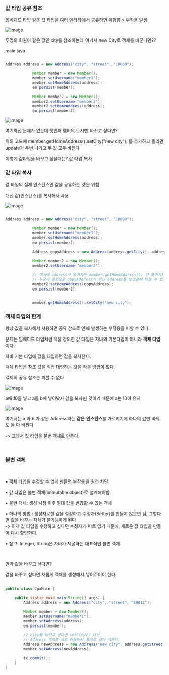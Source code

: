 ### 값 타입 공유 참조

임베디드 타입 같은 값 타입을 여러 엔티티에서 공유하면 위험함 > 부작용 발생

![image](https://user-images.githubusercontent.com/78454649/153377765-eab8d11d-ee73-4256-b4a5-5035887397ce.png)

두명의 회원이 같은 값인 city를 참조하는데 여기서 new City로 객체를 바꾼다면??

main.java
```java

Address address = new Address("city", "street", "10000");

            Member member = new Member();
            member.setUsername("member1");
            member.setHomeAddress(address);
            em.persist(member);

            Member member2 = new Member();
            member2.setUsername("member2");
            member2.setHomeAddress(address);
            em.persist(member2);

```

![image](https://user-images.githubusercontent.com/78454649/153378623-8e0c6fc3-739a-4365-8f84-988548241fea.png)

여기까진 문제가 없는데 첫번째 멤버의 도시만 바꾸고 싶다면?

위의 코드에 member.getHomeAddress().setCity("new city"); 를 추가하고 돌리면 update가 두번 나가고 두 값 모두 바뀐다

이렇게 값타입을 바꾸고 싶을때는? 값 타입 복사

### 값 타입 복사

값 타입의 실제 인스턴스인 값을 공유하는 것은 위험

대신 값(인스턴스)를 복사해서 사용

![image](https://user-images.githubusercontent.com/78454649/153379337-75ecd3c5-a3cf-4ce8-8945-46cf879843b1.png)


```java

Address address = new Address("city", "street", "10000");

            Member member = new Member();
            member.setUsername("member1");
            member.setHomeAddress(address);
            em.persist(member);

            Address copyAddress = new Address(address.getCity(), address.getStreet(), address.getZipcode());

            Member member2 = new Member();
            member2.setUsername("member2");
             
            // 여기에 address가 들어가든 member.getHomeAddress(); 가 들어가든 막을 방법이 없다
            // 누군가 잘못으로 copyAddress가 아닌 address를 넣었을때 막을 수 있는 방법이 없다는 뜻
            member2.setHomeAddress(copyAddress);
            em.persist(member2);


            member.getHomeAddress().setCity("new city");

```

### 객체 타입의 한계


항상 값을 복사해서 사용하면 공유 참조로 인해 발생하는 부작용을 피할 수 있다. 

문제는 임베디드 타입처럼 직접 정의한 값 타입은 자바의 기본타입이 아니라 **객체 타입**이다. 

자바 기본 타입에 값을 대입하면 값을 복사한다. 

객체 타입은 참조 값을 직접 대입하는 것을 막을 방법이 없다. 

객체의 공유 참조는 피할 수 없다

![image](https://user-images.githubusercontent.com/78454649/153380839-4c49a6df-660d-4838-9529-20616e001022.png)

a에 10을 넣고 a를 b에 넣어봤자 값을 복사한 것이기 때문에 a는 10이 유지

![image](https://user-images.githubusercontent.com/78454649/153380857-b26005c7-6815-4211-808a-684e704df4a7.png)

여기서는 a 와 b 가 같은 Address라는 **같은 인스턴스**를 가르키기에 하나의 값만 바꿔도 둘 다 바뀐다

-> 그래서 값 타입을 불변 객체로 만든다.

<br/>

### 불변 객체

<br/>

• 객체 타입을 수정할 수 없게 만들면 부작용을 원천 차단

• 값 타입은 불변 객체(immutable object)로 설계해야함

• 불변 객체: 생성 시점 이후 절대 값을 변경할 수 없는 객체

• 하나의 방법 : 생성자로만 값을 설정하고 수정자(Setter)를 만들지 않으면 됨, 그렇다면 값을 바꾸는 자체가 불가능하게 된다 <br/>
-> 이제 값 타입을 수정하고 싶다면 수정자가 따로 없기 때문에, 새로운 값 타입을 만들어 다시 할당한다.

• 참고: Integer, String은 자바가 제공하는 대표적인 불변 객체

<br/>

만약 값을 바꾸고 싶다면?

값을 바꾸고 싶다면 새롭게 객체를 생성해서 넣어주어야 한다.


```java

public class JpaMain {

    public static void main(String[] args) {
        Address address = new Address("city", "street", "10012");

        Member member = new Member();
        member.setUsername("member1");
        member.setAddress(address);
        em.persist(member);

        // city를 바꾸고 싶다면 setCity() 대신 
        // Address 객체를 새로 만들어서 통으로 갈아 끼운다.
        Address newAddress = new Address("new city", address.getStreet(), address.getZipcode());
        member.setAddress(newAddress);

        tx.commit();
    }
}

```

